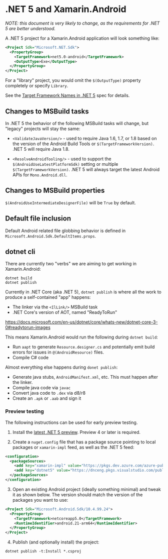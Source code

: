 # .NET 5 and Xamarin.Android

_NOTE: this document is very likely to change, as the requirements for
.NET 5 are better understood._

A .NET 5 project for a Xamarin.Android application will look something
like:

```xml
<Project Sdk="Microsoft.NET.Sdk">
  <PropertyGroup>
    <TargetFramework>net5.0-android</TargetFramework>
    <OutputType>Exe</OutputType>
  </PropertyGroup>
</Project>
```

For a "library" project, you would omit the `$(OutputType)` property
completely or specify `Library`.

See the [Target Framework Names in .NET 5][net5spec] spec for details.

[net5spec]: https://github.com/dotnet/designs/blob/5e921a9dc8ecce33b3195dcdb6f10ef56ef8b9d7/accepted/2020/net5/net5.md

## Changes to MSBuild tasks

In .NET 5 the behavior of the following MSBuild tasks will change, but
"legacy" projects will stay the same:

* `<ValidateJavaVersion/>` - used to require Java 1.6, 1.7, or 1.8
  based on the version of the Android Build Tools or
  `$(TargetFrameworkVersion)`. .NET 5 will require Java 1.8.

* `<ResolveAndroidTooling/>` - used to support the
  `$(AndroidUseLatestPlatformSdk)` setting or multiple
  `$(TargetFrameworkVersion)`. .NET 5 will always target the latest
  Android APIs for `Mono.Android.dll`.

## Changes to MSBuild properties

`$(AndroidUseIntermediateDesignerFile)` will be `True` by default.

## Default file inclusion

Default Android related file globbing behavior is defined in `Microsoft.Android.Sdk.DefaultItems.props`.

## dotnet cli

There are currently two "verbs" we are aiming to get working in
Xamarin.Android:

    dotnet build
    dotnet publish

Currently in .NET Core (aka .NET 5), `dotnet publish` is where all the
work to produce a self-contained "app" happens:

* The linker via the `<IlLink/>` MSBuild task
* .NET Core's version of AOT, named "ReadyToRun"

https://docs.microsoft.com/en-us/dotnet/core/whats-new/dotnet-core-3-0#readytorun-images

This means Xamarin.Android would run the following during `dotnet
build`:

* Run `aapt` to generate `Resource.designer.cs` and potentially emit
  build errors for issues in `@(AndroidResource)` files.
* Compile C# code

Almost everything else happens during `donet publish`:

* Generate java stubs, `AndroidManifest.xml`, etc. This must happen
  after the linker.
* Compile java code via `javac`
* Convert java code to `.dex` via d8/r8
* Create an `.apk` or `.aab` and sign it


### Preview testing

The following instructions can be used for early preview testing.

  1) Install the [latest .NET 5 preview][0]. Preview 4 or later is required.

  2) Create a `nuget.config` file that has a package source pointing to
     local packages or `xamarin-impl` feed, as well as the .NET 5 feed:

```xml
<configuration>
  <packageSources>
    <add key="xamarin-impl" value="https://pkgs.dev.azure.com/azure-public/vside/_packaging/xamarin-impl/nuget/v3/index.json" />
    <add key="dotnet5" value="https://dnceng.pkgs.visualstudio.com/public/_packaging/dotnet5/nuget/v3/index.json" />
  </packageSources>
</configuration>
```

  3) Open an existing Android project (ideally something minimal) and
    tweak it as shown below. The version should match the version of the
    packages you want to use:

```xml
<Project Sdk="Microsoft.Android.Sdk/10.4.99.24">
  <PropertyGroup>
    <TargetFramework>netcoreapp5.0</TargetFramework>
    <RuntimeIdentifier>android.21-arm64</RuntimeIdentifier>
  </PropertyGroup>
</Project>
```

  4) Publish (and optionally install) the project:

```
dotnet publish -t:Install *.csproj
```

[0]:  https://github.com/dotnet/installer#installers-and-binaries
